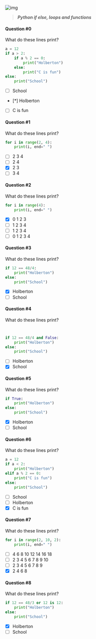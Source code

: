 ![img](https://assets.imaginablefutures.com/media/images/ALX_Logo.max-200x150.png)

> **_Python if else, loops and functions_**

#### Question #0

What do these lines print?

```python
a = 12
if a > 2:
    if a % 2 == 0:
        print("Holberton")
    else:
        print("C is fun")
else:
    print("School")
```

- [ ] School
- [*] Holberton
- [ ] C is fun

#### Question #1

What do these lines print?

```python
for i in range(2, 4):
    print(i, end=" ")
```

- [ ] 2 3 4
- [ ] 2 4
- [x] 2 3
- [ ] 3 4

#### Question #2

What do these lines print?

```python
for i in range(4):
    print(i, end=" ")
```

- [x] 0 1 2 3
- [ ] 1 2 3 4
- [ ] 1 2 3 4
- [ ] 0 1 2 3 4

#### Question #3

What do these lines print?

```python
if 12 == 48/4:
    print("Holberton")
else:
    print("School")
```

- [x] Holberton
- [ ] School

#### Question #4

What do these lines print?

```python


if 12 == 48/4 and False:
    print("Holberton")
else:
    print("School")
```

- [ ] Holberton
- [x] School

#### Question #5

What do these lines print?

```python
if True:
    print("Holberton")
else:
    print("School")
```

- [x] Holberton
- [ ] School

#### Question #6

What do these lines print?

```python
a = 12
if a < 2:
    print("Holberton")
elif a % 2 == 0:
    print("C is fun")
else:
    print("School")
```

- [ ] School
- [ ] Holberton
- [x] C is fun

#### Question #7

What do these lines print?

```python
for i in range(2, 10, 2):
    print(i, end=" ")
```

- [ ] 4 6 8 10 12 14 16 18
- [ ] 2 3 4 5 6 7 8 9 10
- [ ] 2 3 4 5 6 7 8 9
- [x] 2 4 6 8

#### Question #8

What do these lines print?

```python
if 12 == 48/3 or 12 is 12:
    print("Holberton")
else:
    print("School")
```

- [x] Holberton
- [ ] School
